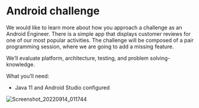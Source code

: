 # Android challenge
We would like to learn more about how you approach a challenge as an Android Engineer.
There is a simple app that displays customer reviews for one of our most popular activities. 
The challenge will be composed of a pair programming session, where we are going to add a missing feature.


We’ll evaluate platform, architecture, testing, and problem solving-knowledge.

What you’ll need:
- Java 11 and Android Studio configured

![Screenshot_20220914_011744](https://user-images.githubusercontent.com/52042213/190026008-a3b6d4a4-dcd9-46fb-8082-6bd29756c872.png)
